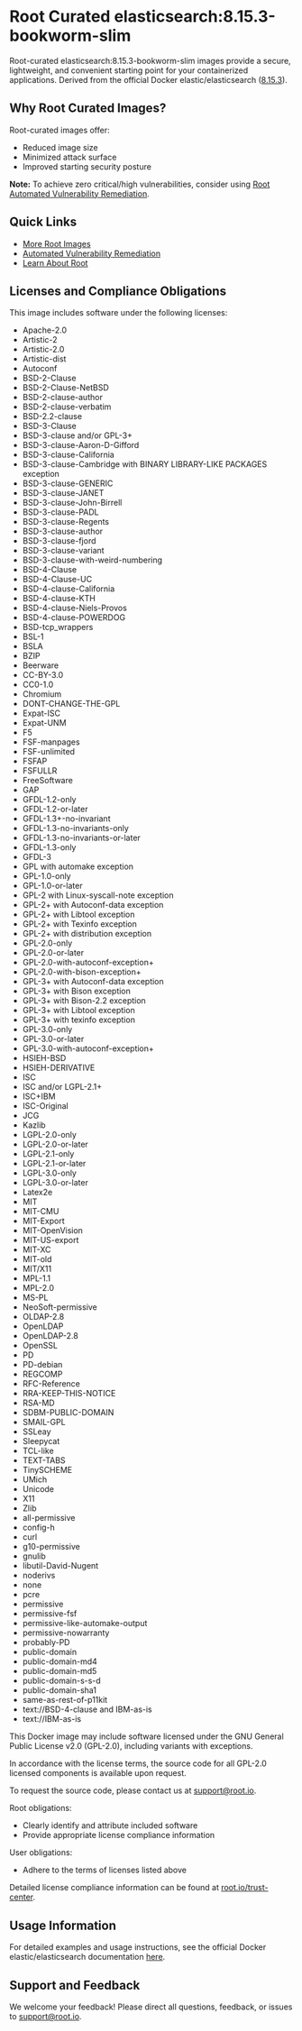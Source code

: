 # Root Curated elasticsearch:8.15.3-bookworm-slim

Root-curated elasticsearch:8.15.3-bookworm-slim images provide a secure, lightweight, and convenient starting point for your containerized applications. Derived from the official Docker elastic/elasticsearch ([8.15.3](https://hub.docker.com/layers/elastic/elasticsearch/8.15.3/images/sha256-a5f07b1974abb5f6384b5c1aaf73af4fa05d2bddb2620c4f493f51780bddff48)).

## Why Root Curated Images?
Root-curated images offer:
- Reduced image size
- Minimized attack surface
- Improved starting security posture

**Note:** To achieve zero critical/high vulnerabilities, consider using [Root Automated Vulnerability Remediation](https://app.root.io).

## Quick Links
- [More Root Images](https://images.root.io)
- [Automated Vulnerability Remediation](https://app.root.io)
- [Learn About Root](https://www.root.io)

## Licenses and Compliance Obligations
This image includes software under the following licenses:
- Apache-2.0
- Artistic-2
- Artistic-2.0
- Artistic-dist
- Autoconf
- BSD-2-Clause
- BSD-2-Clause-NetBSD
- BSD-2-clause-author
- BSD-2-clause-verbatim
- BSD-2.2-clause
- BSD-3-Clause
- BSD-3-clause and/or GPL-3+
- BSD-3-clause-Aaron-D-Gifford
- BSD-3-clause-California
- BSD-3-clause-Cambridge with BINARY LIBRARY-LIKE PACKAGES exception
- BSD-3-clause-GENERIC
- BSD-3-clause-JANET
- BSD-3-clause-John-Birrell
- BSD-3-clause-PADL
- BSD-3-clause-Regents
- BSD-3-clause-author
- BSD-3-clause-fjord
- BSD-3-clause-variant
- BSD-3-clause-with-weird-numbering
- BSD-4-Clause
- BSD-4-Clause-UC
- BSD-4-clause-California
- BSD-4-clause-KTH
- BSD-4-clause-Niels-Provos
- BSD-4-clause-POWERDOG
- BSD-tcp_wrappers
- BSL-1
- BSLA
- BZIP
- Beerware
- CC-BY-3.0
- CC0-1.0
- Chromium
- DONT-CHANGE-THE-GPL
- Expat-ISC
- Expat-UNM
- F5
- FSF-manpages
- FSF-unlimited
- FSFAP
- FSFULLR
- FreeSoftware
- GAP
- GFDL-1.2-only
- GFDL-1.2-or-later
- GFDL-1.3+-no-invariant
- GFDL-1.3-no-invariants-only
- GFDL-1.3-no-invariants-or-later
- GFDL-1.3-only
- GFDL-3
- GPL with automake exception
- GPL-1.0-only
- GPL-1.0-or-later
- GPL-2 with Linux-syscall-note exception
- GPL-2+ with Autoconf-data exception
- GPL-2+ with Libtool exception
- GPL-2+ with Texinfo exception
- GPL-2+ with distribution exception
- GPL-2.0-only
- GPL-2.0-or-later
- GPL-2.0-with-autoconf-exception+
- GPL-2.0-with-bison-exception+
- GPL-3+ with Autoconf-data exception
- GPL-3+ with Bison exception
- GPL-3+ with Bison-2.2 exception
- GPL-3+ with Libtool exception
- GPL-3+ with texinfo exception
- GPL-3.0-only
- GPL-3.0-or-later
- GPL-3.0-with-autoconf-exception+
- HSIEH-BSD
- HSIEH-DERIVATIVE
- ISC
- ISC and/or LGPL-2.1+
- ISC+IBM
- ISC-Original
- JCG
- Kazlib
- LGPL-2.0-only
- LGPL-2.0-or-later
- LGPL-2.1-only
- LGPL-2.1-or-later
- LGPL-3.0-only
- LGPL-3.0-or-later
- Latex2e
- MIT
- MIT-CMU
- MIT-Export
- MIT-OpenVision
- MIT-US-export
- MIT-XC
- MIT-old
- MIT/X11
- MPL-1.1
- MPL-2.0
- MS-PL
- NeoSoft-permissive
- OLDAP-2.8
- OpenLDAP
- OpenLDAP-2.8
- OpenSSL
- PD
- PD-debian
- REGCOMP
- RFC-Reference
- RRA-KEEP-THIS-NOTICE
- RSA-MD
- SDBM-PUBLIC-DOMAIN
- SMAIL-GPL
- SSLeay
- Sleepycat
- TCL-like
- TEXT-TABS
- TinySCHEME
- UMich
- Unicode
- X11
- Zlib
- all-permissive
- config-h
- curl
- g10-permissive
- gnulib
- libutil-David-Nugent
- noderivs
- none
- pcre
- permissive
- permissive-fsf
- permissive-like-automake-output
- permissive-nowarranty
- probably-PD
- public-domain
- public-domain-md4
- public-domain-md5
- public-domain-s-s-d
- public-domain-sha1
- same-as-rest-of-p11kit
- text://BSD-4-clause and IBM-as-is
- text://IBM-as-is

This Docker image may include software licensed under the GNU General Public License v2.0 (GPL-2.0), including variants with exceptions.

In accordance with the license terms, the source code for all GPL-2.0 licensed components is available upon request.

To request the source code, please contact us at [support@root.io](mailto:support@root.io).

Root obligations:
- Clearly identify and attribute included software
- Provide appropriate license compliance information

User obligations:
- Adhere to the terms of licenses listed above

Detailed license compliance information can be found at [root.io/trust-center](https://root.io/trust-center).


## Usage Information
For detailed examples and usage instructions, see the official Docker elastic/elasticsearch documentation [here](https://hub.docker.com/r/elastic/elasticsearch).

## Support and Feedback
We welcome your feedback! Please direct all questions, feedback, or issues to [support@root.io](mailto:support@root.io).